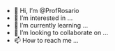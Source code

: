 - 👋 Hi, I’m @ProfRosario
- 👀 I’m interested in ...
- 🌱 I’m currently learning ...
- 💞️ I’m looking to collaborate on ...
- 📫 How to reach me ...

<!---
ProfRosario/ProfRosario is a ✨ special ✨ repository because its `README.md` (this file) appears on your GitHub profile.
You can click the Preview link to take a look at your changes.
--->
